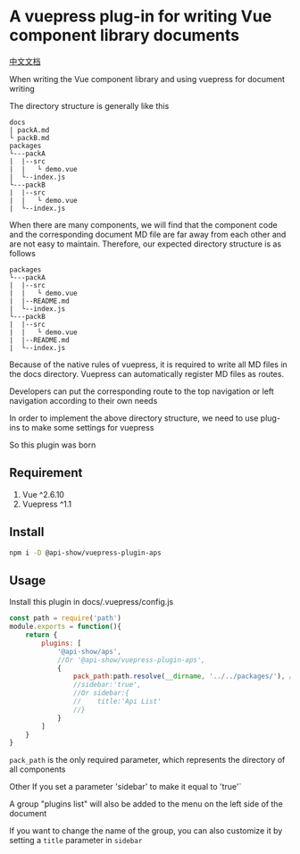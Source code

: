 # A vuepress plug-in for writing Vue component library documents

[中文文档](https://github.com/tu6ge/api-show/blob/master/docs/.vuepress/vuepress-plugin-aps/README-zh.md)

When writing the Vue component library and using vuepress for document writing

The directory structure is generally like this

```
docs
| packA.md
└ packB.md
packages
└---packA
|  |--src
|  |   └ demo.vue
|  └--index.js
└---packB
|  |--src
|  |   └ demo.vue
|  └--index.js
```

When there are many components, we will find that the component code and the corresponding document MD file are far away from each other and are not easy to maintain. Therefore, our expected directory structure is as follows


```
packages
└---packA
|  |--src
|  |   └ demo.vue
|  |--README.md
|  └--index.js
└---packB
|  |--src
|  |   └ demo.vue
|  |--README.md
|  └--index.js
```

Because of the native rules of vuepress, it is required to write all MD files in the docs directory. Vuepress can automatically register MD files as routes.

Developers can put the corresponding route to the top navigation or left navigation according to their own needs



In order to implement the above directory structure, we need to use plug-ins to make some settings for vuepress


So this plugin was born


## Requirement

1. Vue ^2.6.10
2. Vuepress ^1.1

## Install

```bash
npm i -D @api-show/vuepress-plugin-aps
```

## Usage


Install this plugin in docs/.vuepress/config.js

```js
const path = require('path')
module.exports = function(){
    return {
        plugins: [
            '@api-show/aps',
            //Or '@api-show/vuepress-plugin-aps',
            {
                pack_path:path.resolve(__dirname, '../../packages/'), //Specify the directory where the component is located
                //sidebar:'true',
                //Or sidebar:{
                //    title:'Api List'
                //}
            }
        ]
    }
}
```

`pack_path` is the only required parameter, which represents the directory of all components

Other If you set a parameter 'sidebar' to make it equal to 'true'`

A group "plugins list" will also be added to the menu on the left side of the document


If you want to change the name of the group, you can also customize it by setting a `title` parameter in `sidebar`

